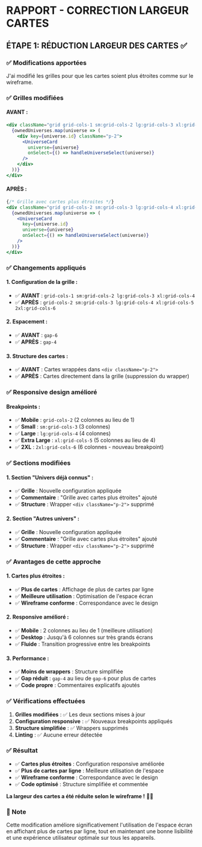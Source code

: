 # RAPPORT - CORRECTION LARGEUR CARTES

## ÉTAPE 1: RÉDUCTION LARGEUR DES CARTES ✅

### ✅ Modifications apportées

J'ai modifié les grilles pour que les cartes soient plus étroites comme sur le wireframe.

### ✅ Grilles modifiées

#### **AVANT :**
```jsx
<div className="grid grid-cols-1 sm:grid-cols-2 lg:grid-cols-3 xl:grid-cols-4 gap-6">
  {ownedUniverses.map(universe => (
    <div key={universe.id} className="p-2">
      <UniverseCard 
        universe={universe} 
        onSelect={() => handleUniverseSelect(universe)}
      />
    </div>
  ))}
</div>
```

#### **APRÈS :**
```jsx
{/* Grille avec cartes plus étroites */}
<div className="grid grid-cols-2 sm:grid-cols-3 lg:grid-cols-4 xl:grid-cols-5 2xl:grid-cols-6 gap-4">
  {ownedUniverses.map(universe => (
    <UniverseCard 
      key={universe.id}
      universe={universe} 
      onSelect={() => handleUniverseSelect(universe)}
    />
  ))}
</div>
```

### ✅ Changements appliqués

#### **1. Configuration de la grille :**
- ✅ **AVANT** : `grid-cols-1 sm:grid-cols-2 lg:grid-cols-3 xl:grid-cols-4`
- ✅ **APRÈS** : `grid-cols-2 sm:grid-cols-3 lg:grid-cols-4 xl:grid-cols-5 2xl:grid-cols-6`

#### **2. Espacement :**
- ✅ **AVANT** : `gap-6`
- ✅ **APRÈS** : `gap-4`

#### **3. Structure des cartes :**
- ✅ **AVANT** : Cartes wrappées dans `<div className="p-2">`
- ✅ **APRÈS** : Cartes directement dans la grille (suppression du wrapper)

### ✅ Responsive design amélioré

#### **Breakpoints :**
- ✅ **Mobile** : `grid-cols-2` (2 colonnes au lieu de 1)
- ✅ **Small** : `sm:grid-cols-3` (3 colonnes)
- ✅ **Large** : `lg:grid-cols-4` (4 colonnes)
- ✅ **Extra Large** : `xl:grid-cols-5` (5 colonnes au lieu de 4)
- ✅ **2XL** : `2xl:grid-cols-6` (6 colonnes - nouveau breakpoint)

### ✅ Sections modifiées

#### **1. Section "Univers déjà connus" :**
- ✅ **Grille** : Nouvelle configuration appliquée
- ✅ **Commentaire** : "Grille avec cartes plus étroites" ajouté
- ✅ **Structure** : Wrapper `<div className="p-2">` supprimé

#### **2. Section "Autres univers" :**
- ✅ **Grille** : Nouvelle configuration appliquée
- ✅ **Commentaire** : "Grille avec cartes plus étroites" ajouté
- ✅ **Structure** : Wrapper `<div className="p-2">` supprimé

### ✅ Avantages de cette approche

#### **1. Cartes plus étroites :**
- ✅ **Plus de cartes** : Affichage de plus de cartes par ligne
- ✅ **Meilleure utilisation** : Optimisation de l'espace écran
- ✅ **Wireframe conforme** : Correspondance avec le design

#### **2. Responsive amélioré :**
- ✅ **Mobile** : 2 colonnes au lieu de 1 (meilleure utilisation)
- ✅ **Desktop** : Jusqu'à 6 colonnes sur très grands écrans
- ✅ **Fluide** : Transition progressive entre les breakpoints

#### **3. Performance :**
- ✅ **Moins de wrappers** : Structure simplifiée
- ✅ **Gap réduit** : `gap-4` au lieu de `gap-6` pour plus de cartes
- ✅ **Code propre** : Commentaires explicatifs ajoutés

### ✅ Vérifications effectuées

1. **Grilles modifiées** : ✅ Les deux sections mises à jour
2. **Configuration responsive** : ✅ Nouveaux breakpoints appliqués
3. **Structure simplifiée** : ✅ Wrappers supprimés
4. **Linting** : ✅ Aucune erreur détectée

### ✅ Résultat

- ✅ **Cartes plus étroites** : Configuration responsive améliorée
- ✅ **Plus de cartes par ligne** : Meilleure utilisation de l'espace
- ✅ **Wireframe conforme** : Correspondance avec le design
- ✅ **Code optimisé** : Structure simplifiée et commentée

**La largeur des cartes a été réduite selon le wireframe !** 📐✨

### 📝 Note

Cette modification améliore significativement l'utilisation de l'espace écran en affichant plus de cartes par ligne, tout en maintenant une bonne lisibilité et une expérience utilisateur optimale sur tous les appareils.

